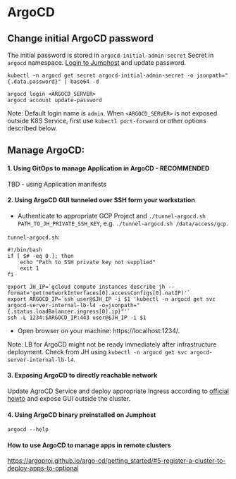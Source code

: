 # ArgoCD

## Change initial ArgoCD password
The initial password is stored in `argocd-initial-admin-secret` Secret in `argocd` namespace. [Login to Jumphost](jh.md) and update password.
```
kubectl -n argocd get secret argocd-initial-admin-secret -o jsonpath="{.data.password}" | base64 -d

argocd login <ARGOCD_SERVER>
argocd account update-password
```

Note: Default login name is `admin`. When `<ARGOCD_SERVER>` is not exposed outside K8S Service, first use `kubectl port-forward` or other options described below.

## Manage ArgoCD:
#### 1. Using GitOps to manage Application in ArgoCD - RECOMMENDED
TBD - using Application manifests

#### 2. Using ArgoCD GUI tunneled over SSH form your workstation

- Authenticate to appropriate GCP Project and `./tunnel-argocd.sh PATH_TO_JH_PRIVATE_SSH_KEY`, e.g. `./tunnel-argocd.sh /data/access/gcp`.

`tunnel-argocd.sh`:
```
#!/bin/bash
if [ $# -eq 0 ]; then
    echo "Path to SSH private key not supplied"
    exit 1
fi

export JH_IP=`gcloud compute instances describe jh --format='get(networkInterfaces[0].accessConfigs[0].natIP)'`
export ARGOCD_IP=`ssh user@$JH_IP -i $1 'kubectl -n argocd get svc argocd-server-internal-lb-l4 -o=jsonpath="{.status.loadBalancer.ingress[0].ip}"'`
ssh -L 1234:$ARGOCD_IP:443 user@$JH_IP -i $1
```

- Open browser on your machine: https://localhost:1234/.

Note: LB for ArgoCD might not be ready immediately after infrastructure deployment. Check from JH using `kubectl -n argocd get svc argocd-server-internal-lb-l4`.

#### 3. Exposing ArgoCD to directly reachable network
Update AgroCD Service and deploy appropriate Ingress according to [official howto](https://argoproj.github.io/argo-cd/getting_started/#3-access-the-argo-cd-api-server) and expose GUI outside the cluster.


#### 4. Using ArgoCD binary preinstalled on Jumphost
```
argocd --help
```

#### How to use ArgoCD to manage apps in remote clusters
https://argoproj.github.io/argo-cd/getting_started/#5-register-a-cluster-to-deploy-apps-to-optional

